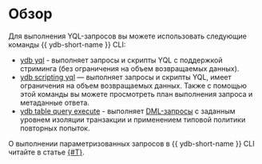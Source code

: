 # Обзор

Для выполнения YQL-запросов вы можете использовать следующие команды {{ ydb-short-name }} CLI:

* [ydb yql](yql.md) - выполняет запросы и скрипты YQL с поддержкой стриминга (без ограничения на объем возвращаемых данных).
* [ydb scripting yql](scripting-yql.md) — выполняет запросы и скрипты YQL, имеет ограничения на объем возвращаемых данных. Также с помощью этой команды вы можете просмотреть план выполнения запроса и метаданные ответа.
* [ydb table query execute](table-query-execute.md) - выполняет [DML-запросы](https://en.wikipedia.org/wiki/Data_manipulation_language#SQL) с заданным уровнем изоляции транзакции и применением типовой политики повторных попыток.

О выполнении параметризованных запросов в {{ ydb-short-name }} CLI читайте в статье [{#T}](./parameterized-queries-cli.md).
